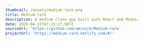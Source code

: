 ```yaml
---
thumbnail: /assets/medium-rare.png
title: Medium-rare
description: A medium clone app built with React and Redux.
date: 2020-04-15T07:23:27.907Z
sourceUrl: 'https://github.com/aminick/Medium-rare'
projectUrl: 'https://medium-rare.netlify.com/#/'
---
```


